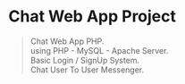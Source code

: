 # Chat Web App Project
>Chat Web App PHP.<br>
>using PHP - MySQL - Apache Server.<br>
>Basic Login / SignUp System.<br>
Chat User To User Messenger.

